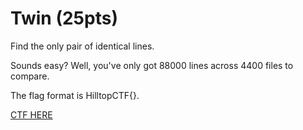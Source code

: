 # Twin (25pts)
Find the only pair of identical lines.

Sounds easy? Well, you've only got 88000 lines across 4400 files to compare.

The flag format is HilltopCTF{}.

[CTF HERE](https://sbtvip.ctfd.io/challenges)
